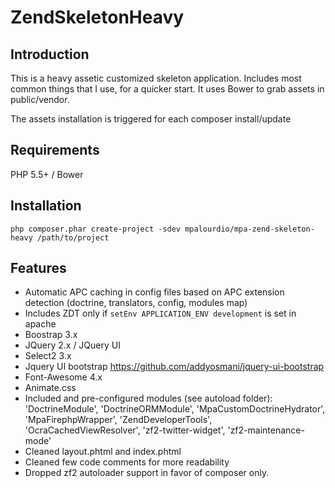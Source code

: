 ZendSkeletonHeavy
=================

Introduction
------------
This is a heavy assetic customized skeleton application.
Includes most common things that I use, for a quicker start.
It uses Bower to grab assets in public/vendor.

The assets installation is triggered for each composer install/update

Requirements
------------
PHP 5.5+ / Bower

Installation
------------
```php composer.phar create-project -sdev mpalourdio/mpa-zend-skeleton-heavy /path/to/project```

Features
--------
* Automatic APC caching in config files based on APC extension detection (doctrine, translators, config, modules map)
* Includes ZDT only if ```setEnv APPLICATION_ENV development``` is set in apache
* Boostrap 3.x
* JQuery  2.x / JQuery UI
* Select2 3.x
* Jquery UI bootstrap https://github.com/addyosmani/jquery-ui-bootstrap
* Font-Awesome 4.x
* Animate.css
* Included and pre-configured modules (see autoload folder): 'DoctrineModule', 'DoctrineORMModule', 'MpaCustomDoctrineHydrator', 'MpaFirephpWrapper', 'ZendDeveloperTools', 'OcraCachedViewResolver', 'zf2-twitter-widget', 'zf2-maintenance-mode'
* Cleaned layout.phtml and index.phtml
* Cleaned few code comments for more readability
* Dropped zf2 autoloader support in favor of composer only.

